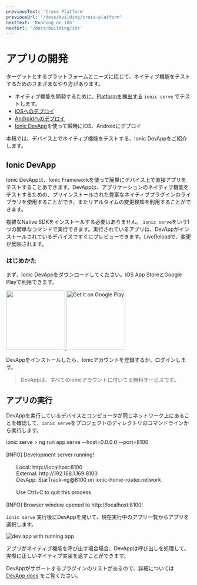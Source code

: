 ```yaml
---
previousText: 'Cross Platform'
previousUrl: '/docs/building/cross-platform'
nextText: 'Running on iOS'
nextUrl: '/docs/building/ios'
---
```


# アプリの開発

ターゲットとするプラットフォームとニーズに応じて、ネイティブ機能をテストするためのさまざまなやり方があります。

* ネイティブ機能を開発するために、[Platformを検出する](/docs/building/cross-platform) `ionic serve` でテストします。
* [iOSへのデプロイ](/docs/building/ios)
* [Androidへのデプロイ](/docs/building/android)
* [Ionic DevApp](/docs/building/running#ionic-devapp)を使って瞬時にiOS、Androidにデプロイ

本稿では、デバイス上でネイティブ機能をテストする、Ionic DevAppをご紹介します。

## Ionic DevApp

Ionic DevAppは、Ionic Frameworkを使って簡単にデバイス上で直接アプリをテストすることあできます。DevAppは、アプリケーションのネイティブ機能をテストするための、プリインストールされた豊富なネイティブプラグインのライブラリを使用することができ、またリアルタイムの変更検知を利用することができます。

複雑なNative SDKをインストールする必要はありません。 `ionic serve`をいう1つの簡単なコマンドで実行できます。実行されているアプリは、DevAppがインストールされているデバイスですぐにプレビューできます。LiveReloadで、変更が反映されます。

### はじめかた

まず、Ionic DevAppをダウンロードしてください。iOS App StoreとGoogle Playで利用できます。

<a href="https://itunes.apple.com/us/app/ionic-devapp/id1233447133?ls=1&amp;mt=8" target="_blank">
  <img style="width: 160px" src="/docs/assets/img/appstore.png" id="appstore-image">
</a>
<a href="https://play.google.com/store/apps/details?id=io.ionic.devapp&amp;hl=en" target="_blank">
  <img style="width: 160px" alt="Get it on Google Play" src="/docs/assets/img/playstore.png" id="playstore-image">
</a>

DevAppをインストールしたら、Ionicアカウントを登録するか、ログインします。

> DevAppは、すべてのIonicアカウントに付いてる無料サービスです。

## アプリの実行

DevAppを実行しているデバイスとコンピュータが同じネットワーク上にあることを確認して、`ionic serve`をプロジェクトのディレクトリのコマンドラインから実行します。

<command-line>
    <command-prompt>ionic serve</command-prompt>
    <command-output>
        > <span class="green">ng run app:serve --host=0.0.0.0 --port=8100</span>
        <br />
        <br />
        [<span class="bold">INFO</span>] <span class="bold">Development server running!</span>
        <br />
        <br />
        &nbsp;&nbsp;&nbsp;&nbsp;&nbsp;&nbsp;&nbsp;Local: <span class="bold">http://localhost:8100</span>
        <br />
        &nbsp;&nbsp;&nbsp;&nbsp;&nbsp;&nbsp;&nbsp;External: <span class="bold">http://192.168.1.169:8100</span>
        <br />
        &nbsp;&nbsp;&nbsp;&nbsp;&nbsp;&nbsp;&nbsp;DevApp: <span class="bold">StarTrack-ng@8100</span> on <span class="bold">ionic-home-router.network</span>
        <br />
        <br />
        &nbsp;&nbsp;&nbsp;&nbsp;&nbsp;&nbsp;&nbsp;<span class="yellow">Use Ctrl+C to quit this process</span>
        <br />
        <br />
        [<span class="bold">INFO</span>] Browser window opened to <span class="bold">http://localhost:8100!</span>
    </command-output>
</command-line>

`ionic serve` 実行後にDevAppを開いて、現在実行中のアプリ一覧からアプリを選択します。

![dev app with running app](/docs/assets/img/guides/running/dev-app-preview.png)

アプリがネイティブ機能を呼び出す場合場合、DevAppは呼び出しを処理して、実際に正しいネイティブ実装を返すことができます。

DevAppがサポートするプラグインのリストがあるので、詳細については [DevApp docs](https://ionicframework.com/docs/pro/devapp/) をご覧ください。
